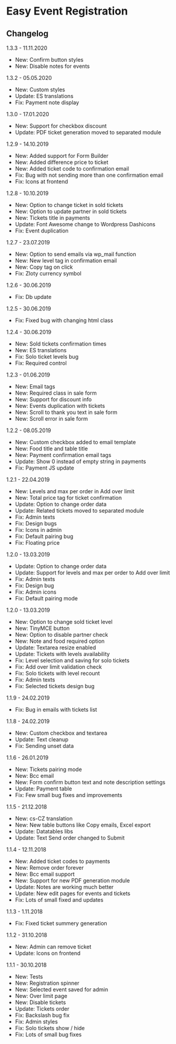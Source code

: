 # Easy Event Registration

Changelog
-------
1.3.3 - 11.11.2020

- New: Confirm button styles
- New: Disable notes for events

1.3.2 - 05.05.2020

- New: Custom styles
- Update: ES translations
- Fix: Payment note display

1.3.0 - 17.01.2020

- New: Support for checkbox discount
- Update: PDF ticket generation moved to separated module

1.2.9 - 14.10.2019

- New: Added support for Form Builder
- New: Added difference price to ticket
- New: Added ticket code to confirmation email
- Fix: Bug with not sending more than one confirmation email
- Fix: Icons at frontend

1.2.8 - 10.10.2019

- New: Option to change ticket in sold tickets
- New: Option to update partner in sold tickets
- New: Tickets title in payments
- Update: Font Awesome change to Wordpress Dashicons
- Fix: Event duplication

1.2.7 - 23.07.2019

- New: Option to send emails via wp_mail function
- New: New level tag in confirmation email
- New: Copy tag on click
- Fix: Zloty currency symbol

1.2.6 - 30.06.2019

- Fix: Db update

1.2.5 - 30.06.2019

- Fix: Fixed bug with changing html class

1.2.4 - 30.06.2019

- New: Sold tickets confirmation times
- New: ES translations
- Fix: Solo ticket levels bug
- Fix: Required control

1.2.3 - 01.06.2019

- New: Email tags
- New: Required class in sale form
- New: Support for discount info
- New: Events duplication with tickets
- New: Scroll to thank you text in sale form
- New: Scroll error in sale form

1.2.2 - 08.05.2019

- New: Custom checkbox added to email template
- New: Food title and table title
- New: Payment confirmation email tags
- Update: Show 0 instead of empty string in payments
- Fix: Payment JS update

1.2.1 - 22.04.2019

- New: Levels and max per order in Add over limit
- New: Total price tag for ticket confirmation
- Update: Option to change order data
- Update: Related tickets moved to separated module
- Fix: Admin texts
- Fix: Design bugs
- Fix: Icons in admin
- Fix: Default pairing bug
- Fix: Floating price

1.2.0 - 13.03.2019

- Update: Option to change order data
- Update: Support for levels and max per order to Add over limit
- Fix: Admin texts
- Fix: Design bug
- Fix: Admin icons
- Fix: Default pairing mode

1.2.0 - 13.03.2019

- New: Option to change sold ticket level
- New: TinyMCE button
- New: Option to disable partner check
- New: Note and food required option
- Update: Textarea resize enabled
- Update: Tickets with levels availability
- Fix: Level selection and saving for solo tickets
- Fix: Add over limit validation check
- Fix: Solo tickets with level recount
- Fix: Admin texts
- Fix: Selected tickets design bug

1.1.9 - 24.02.2019

- Fix: Bug in emails with tickets list

1.1.8 - 24.02.2019

- New: Custom checkbox and textarea
- Update: Text cleanup
- Fix: Sending unset data

1.1.6 - 26.01.2019

- New: Tickets pairing mode
- New: Bcc email
- New: Form confirm button text and note description settings
- Update: Payment table
- Fix: Few small bug fixes and improvements

1.1.5 - 21.12.2018

- New: cs-CZ translation
- New: New table buttons like Copy emails, Excel export
- Update: Datatables libs
- Update: Text Send order changed to Submit

1.1.4 - 12.11.2018

- New: Added ticket codes to payments
- New: Remove order forever
- New: Bcc email support
- New: Support for new PDF generation module
- Update: Notes are working much better
- Update: New edit pages for events and tickets
- Fix: Lots of small fixed and updates

1.1.3 - 1.11.2018

- Fix: Fixed ticket summery generation

1.1.2 - 31.10.2018

- New: Admin can remove ticket
- Update: Icons on frontend

1.1.1 - 30.10.2018

- New: Tests
- New: Registration spinner
- New: Selected event saved for admin
- New: Over limit page
- New: Disable tickets
- Update: Tickets order
- Fix: Backslash bug fix
- Fix: Admin styles
- Fix: Solo tickets show / hide
- Fix: Lots of small bug fixes

